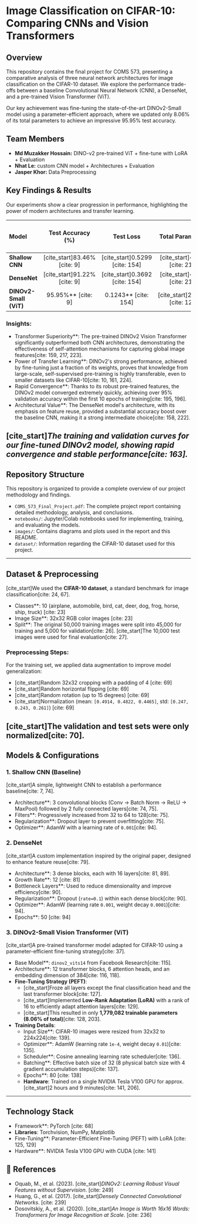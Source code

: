 # Image Classification on CIFAR-10: Comparing CNNs and Vision Transformers

## Overview
This repository contains the final project for COMS 573, presenting a comparative analysis of three neural network architectures for image classification on the CIFAR-10 dataset. We explore the performance trade-offs between a baseline Convolutional Neural Network (CNN), a DenseNet, and a pre-trained Vision Transformer (ViT).

Our key achievement was fine-tuning the state-of-the-art DINOv2-Small model using a parameter-efficient approach, where we updated only 8.06% of its total parameters to achieve an impressive 95.95% test accuracy.

## Team Members
- **Md Muzakker Hossain:** DINO-v2 pre-trained ViT + fine-tune with LoRA + Evaluation
- **Nhat Le:** custom CNN model + Architectures + Evaluation
- **Jasper Khor:** Data Preprocessing

## Key Findings & Results
Our experiments show a clear progression in performance, highlighting the power of modern architectures and transfer learning.

| Model | Test Accuracy (%) | Test Loss | Total Parameters | Fine-Tuned Params (%) |
| :--- | :---: | :---: | :---: | :---: |
| **Shallow CNN** | [cite_start]83.46% [cite: 9] | [cite_start]0.5299 [cite: 154] | [cite_start]~4.8M [cite: 211] | 100% |
| **DenseNet** | [cite_start]91.22% [cite: 9] | [cite_start]0.3692 [cite: 154] | [cite_start]~7.4M [cite: 213] | 100% |
| **DINOv2-Small (ViT)** | 95.95%** [cite: 9] | 0.1243** [cite: 154] | [cite_start]22.06M [cite: 120] | 8.06%** [cite: 8] |

### Insights:
* Transformer Superiority**: The pre-trained DINOv2 Vision Transformer significantly outperformed both CNN architectures, demonstrating the effectiveness of self-attention mechanisms for capturing global image features[cite: 159, 217, 223].
* Power of Transfer Learning**: DINOv2's strong performance, achieved by fine-tuning just a fraction of its weights, proves that knowledge from large-scale, self-supervised pre-training is highly transferable, even to smaller datasets like CIFAR-10[cite: 10, 161, 224].
* Rapid Convergence**: Thanks to its robust pre-trained features, the DINOv2 model converged extremely quickly, achieving over 95% validation accuracy within the first 10 epochs of training[cite: 195, 196].
* Architectural Value**: The DenseNet model's architecture, with its emphasis on feature reuse, provided a substantial accuracy boost over the baseline CNN, making it a strong intermediate choice[cite: 158, 222].

[cite_start]*The training and validation curves for our fine-tuned DINOv2 model, showing rapid convergence and stable performance[cite: 163].*
---

## Repository Structure
This repository is organized to provide a complete overview of our project methodology and findings.
* `COMS_573_Final_Project.pdf`: The complete project report containing detailed methodology, analysis, and conclusions.
* `notebooks/`: Jupyter/Colab notebooks used for implementing, training, and evaluating the models.
* `images/`: Contains diagrams and plots used in the report and this README.
* `dataset/`: Information regarding the CIFAR-10 dataset used for this project.
---

## Dataset & Preprocessing
[cite_start]We used the **CIFAR-10 dataset**, a standard benchmark for image classification[cite: 24, 67].
* Classes**: 10 (airplane, automobile, bird, cat, deer, dog, frog, horse, ship, truck) [cite: 23]
* Image Size**: 32x32 RGB color images [cite: 23]
* Split**: The original 50,000 training images were split into 45,000 for training and 5,000 for validation[cite: 26]. [cite_start]The 10,000 test images were used for final evaluation[cite: 27].

### Preprocessing Steps:
For the training set, we applied data augmentation to improve model generalization:
* [cite_start]Random 32x32 cropping with a padding of 4 [cite: 69]
* [cite_start]Random horizontal flipping [cite: 69]
* [cite_start]Random rotation (up to 15 degrees) [cite: 69]
* [cite_start]Normalization (mean: `[0.4914, 0.4822, 0.4465]`, std: `[0.247, 0.243, 0.261]`) [cite: 69]

[cite_start]The validation and test sets were only normalized[cite: 70].
---

## Models & Configurations
### 1. Shallow CNN (Baseline)
[cite_start]A simple, lightweight CNN to establish a performance baseline[cite: 7, 74].
* Architecture**: 3 convolutional blocks (Conv -> Batch Norm -> ReLU -> MaxPool) followed by 2 fully connected layers[cite: 74, 75].
* Filters**: Progressively increased from 32 to 64 to 128[cite: 75].
* Regularization**: Dropout layer to prevent overfitting[cite: 75].
* Optimizer**: AdamW with a learning rate of `0.001`[cite: 94].

### 2. DenseNet
[cite_start]A custom implementation inspired by the original paper, designed to enhance feature reuse[cite: 79].
* Architecture**: 3 dense blocks, each with 16 layers[cite: 81, 89].
* Growth Rate**: 12 [cite: 81]
* Bottleneck Layers**: Used to reduce dimensionality and improve efficiency[cite: 90].
* Regularization**: Dropout (`rate=0.1`) within each dense block[cite: 90].
* Optimizer**: AdamW (learning rate `0.001`, weight decay `0.0001`)[cite: 94].
* Epochs**: 50 [cite: 94]

### 3. DINOv2-Small Vision Transformer (ViT)
[cite_start]A pre-trained transformer model adapted for CIFAR-10 using a parameter-efficient fine-tuning strategy[cite: 37].
* Base Model**: `dinov2_vits14` from Facebook Research[cite: 115].
* Architecture**: 12 transformer blocks, 6 attention heads, and an embedding dimension of 384[cite: 116, 118].
* **Fine-Tuning Strategy (PEFT)**:
    * [cite_start]Froze all layers except the final classification head and the last transformer block[cite: 127].
    * [cite_start]Implemented **Low-Rank Adaptation (LoRA)** with a rank of 16 to efficiently adapt attention layers[cite: 129].
    * [cite_start]This resulted in only **1,779,082 trainable parameters (8.06% of total)**[cite: 128, 203].
* **Training Details**:
    * Input Size**: CIFAR-10 images were resized from 32x32 to 224x224[cite: 139].
    * Optimizer**: AdamW (learning rate `1e-4`, weight decay `0.01`)[cite: 135].
    * Scheduler**: Cosine annealing learning rate scheduler[cite: 136].
    * Batching**: Effective batch size of 32 (8 physical batch size with 4 gradient accumulation steps)[cite: 137].
    * Epochs**: 80 [cite: 138]
    * **Hardware**: Trained on a single NVIDIA Tesla V100 GPU for approx. [cite_start]2 hours and 9 minutes[cite: 141, 206].
---

## Technology Stack
* Framework**: PyTorch [cite: 68]
* **Libraries**: Torchvision, NumPy, Matplotlib
* Fine-Tuning**: Parameter-Efficient Fine-Tuning (PEFT) with LoRA [cite: 125, 129]
* Hardware**: NVIDIA Tesla V100 GPU with CUDA [cite: 141]

## 📜 References
* Oquab, M., et al. (2023). [cite_start]*DINOv2: Learning Robust Visual Features without Supervision*. [cite: 249]
* Huang, G., et al. (2017). [cite_start]*Densely Connected Convolutional Networks*. [cite: 239]
* Dosovitskiy, A., et al. (2020). [cite_start]*An Image is Worth 16x16 Words: Transformers for Image Recognition at Scale*. [cite: 236]
